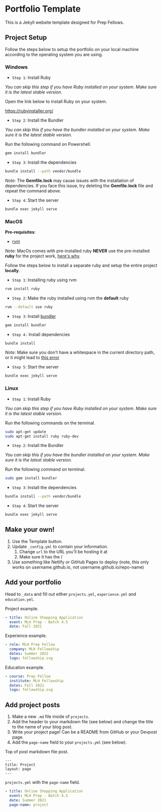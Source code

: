 # Portfolio Template

This is a Jekyll website template designed for Prep Fellows.

## Project Setup

Follow the steps below to setup the portfolio on your local machine according to the operating system you are using.

### Windows

- `Step 1`: Install Ruby

_You can skip this step if you have Ruby installed on your system. Make sure it is the latest stable version._

Open the link below to install Ruby on your system.

https://rubyinstaller.org/

- `Step 2`: Install the Bundler

_You can skip this if you have the bundler installed on your system. Make sure it is the latest stable version._

Run the following command on Powershell.

```bash
gem install bundler
```

- `Step 3`: Install the dependencies

```bash
bundle install --path vendor/bundle
```

_Note_: The **Gemfile.lock** may cause issues with the installation of dependencies. If you face this issue, try deleting the **Gemfile.lock** file and repeat the command above.

- `Step 4`: Start the server

```bash
bundle exec jekyll serve
```

### MacOS

**Pre-requisites**:

- [rvm](https://rvm.io/rvm/install)

_Note:_ MacOs comes with pre-installed ruby **NEVER** use the pre-installed **ruby** for the project work, [here's why](https://www.moncefbelyamani.com/why-you-shouldn-t-use-the-system-ruby-to-install-gems-on-a-mac/).

Follow the steps below to install a separate ruby and setup the entire project **locally**.

- `Step 1`: Installing ruby using rvm

```bash
rvm install ruby
```

- `Step 2`: Make the ruby installed using rvm the **default** ruby

```bash
rvm --default use ruby
```

- `Step 3`: Install [bundler](https://bundler.io/)

```bash
gem install bundler
```

- `Step 4:` Install dependencies

```bash
bundle install
```

_Note_: Make sure you don't have a whitespace in the current directory path, or it might lead to [this error](https://github.com/ixkaito/frasco/issues/30)

- `Step 5`: Start the server

```bash
bundle exec jekyll serve
```

### Linux

- `Step 1`: Install Ruby

_You can skip this step if you have Ruby installed on your system. Make sure it is the latest stable version._

Run the following commands on the terminal.

```bash
sudo apt-get update
sudo apt-get install ruby ruby-dev
```

- `Step 2`: Install the Bundler

_You can skip this if you have the bundler installed on your system. Make sure it is the latest stable version._

Run the following command on terminal.

```bash
sudo gem install bundler
```

- `Step 3`: Install the dependencies

```bash
bundle install --path vendor/bundle
```

- `Step 4`: Start the server

```bash
bundle exec jekyll serve
```

## Make your own!

1. Use the Template button.
2. Update `_config.yml` to contain your information.
   1. Change `url` to the URL you'll be hosting it at
   2. Make sure it has the /
3. Use something like Netlify or GitHub Pages to deploy (note, this only works on username.github.io, not username.github.io/repo-name)

## Add your portfolio

Head to `_data` and fill out either `projects.yml`, `experience.yml` and `education.yml`.

Project example.

```yaml
- title: Online Shopping Application
  event: MLH Prep - Batch 4.5
  date: Fall 2021
```

Experience example.

```yaml
- role: MLH Prep Fellow
  company: MLH Fellowship
  dates: Summer 2021
  logo: fellowship.svg
```

Education example.

```yaml
- course: Prep Fellow
  institute: MLH Fellowship
  dates: Fall 2021
  logo: fellowship.svg
```

## Add project posts

1. Make a new `.md` file inside of `projects`.
2. Add the header to your markdown file (see below) and change the title to the name of your blog post.
3. Write your project page! Can be a README from GitHub or your Devpost page.
4. Add the `page-name` field to your `projects.yml` (see below).

Top of post markdown file post.

```
---
title: Project
layout: page
---
```

`projects.yml` with the `page-name` field.

```yaml
- title: Online Shopping Application
  event: MLH Prep - Batch 4.5
  date: Summer 2021
  page-name: project
```
